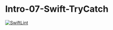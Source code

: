 # Intro-07-Swift-TryCatch
[![SwiftLint](https://github.com/ICS4U-Programming-NoahS/Intro-07-Swift-TryCatch/workflows/SwiftLint/badge.svg)](https://github.com/ICS4U-Programming-NoahS/Intro-07-Swift-TryCatch/actions)
